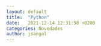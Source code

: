 ```yaml
---
layout: default
title:  "Python"
date:   2021-12-14 12:31:58 +0200
categories: Novedades
author: jsangal
---
```


